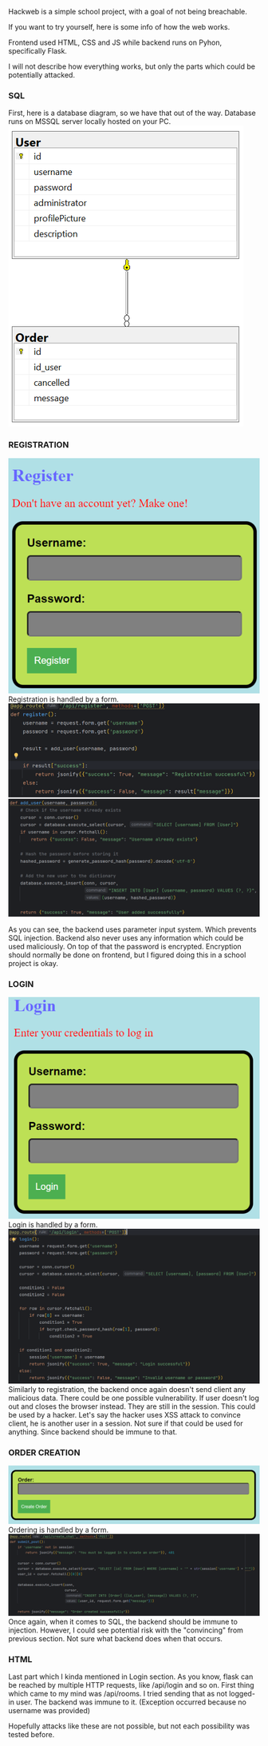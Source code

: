 Hackweb is a simple school project, with a goal of not being breachable.

If you want to try yourself, here is some info of how the web works.

Frontend used HTML, CSS and JS while backend runs on Pyhon, specifically Flask.

I will not describe how everything works, but only the parts which could be potentially attacked.


### SQL
First, here is a database diagram, so we have that out of the way. Database runs on MSSQL server locally hosted on your PC.
![Database Diagram](/img/er.png "Database Diagram")

### REGISTRATION
![Registration](/img/reg.png "Registration")
Registration is handled by a form.
![Code](/img/reg1.png "Code")
![Code](/img/reg2.png "Code")

As you can see, the backend uses parameter input system. Which prevents SQL injection. 
Backend also never uses any information which could be used maliciously.
On top of that the password is encrypted.
Encryption should normally be done on frontend, but I figured doing this in a school project is okay.


### LOGIN
![Login](/img/log.png "Login")
Login is handled by a form.
![Code](/img/log1.png "Code")
Similarly to registration, the backend once again doesn't send client any malicious data.
There could be one possible vulnerability. If user doesn't log out and closes the browser instead.
They are still in the session. This could be used by a hacker. Let's say the hacker uses XSS
attack to convince client, he is another user in a session. Not sure if that could be used for anything. Since backend
should be immune to that.
### ORDER CREATION
![Order Creation](/img/ord.png "Order Creation")
Ordering is handled by a form.  
![Code](/img/ord1.png "Code")
Once again, when it comes to SQL, the backend should be immune to injection.
However, I could see potential risk with the "convincing" from previous section. 
Not sure what backend does when that occurs.

### HTML
Last part which I kinda mentioned in Login section.
As you know, flask can be reached by multiple HTTP requests, like /api/login and so on.
First thing which came to my mind was /api/rooms. I tried sending that as not logged-in user.
The backend was immune to it. (Exception occurred because no username was provided)

Hopefully attacks like these are not possible, but not each possibility was tested before.
